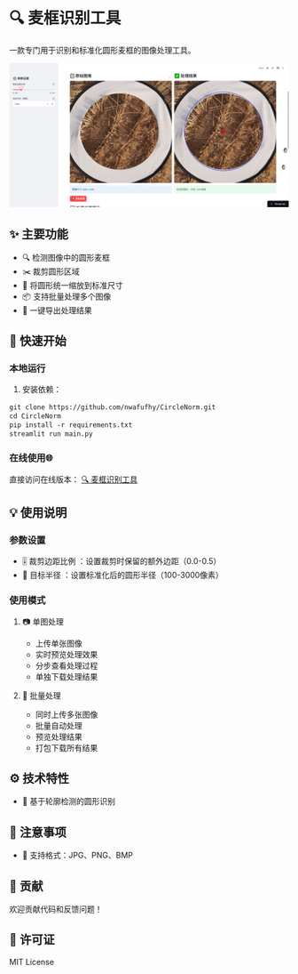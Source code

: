 # 🔍 麦框识别工具

一款专门用于识别和标准化圆形麦框的图像处理工具。

![使用效果](./assets/使用效果.jpg)

## ✨ 主要功能

- 🔍 检测图像中的圆形麦框
- ✂️ 裁剪圆形区域
- 📏 将圆形统一缩放到标准尺寸
- 📦 支持批量处理多个图像
- 💾 一键导出处理结果

## 🚀 快速开始

### 本地运行

1. 安装依赖：
```shell
git clone https://github.com/nwafufhy/CircleNorm.git
cd CircleNorm
pip install -r requirements.txt
streamlit run main.py
```
### 在线使用🌐
直接访问在线版本： [🔍 麦框识别工具](https://nwafufhy-circlenorm-main-fhqag0.streamlit.app/)

## 💡 使用说明
### 参数设置
- 🎚️ 裁剪边距比例 ：设置裁剪时保留的额外边距（0.0-0.5）
- 📐 目标半径 ：设置标准化后的圆形半径（100-3000像素）
### 使用模式
1. 📷 单图处理
   
   - 上传单张图像
   - 实时预览处理效果
   - 分步查看处理过程
   - 单独下载处理结果
2. 📁 批量处理
   
   - 同时上传多张图像
   - 批量自动处理
   - 预览处理结果
   - 打包下载所有结果
## ⚙️ 技术特性
- 🎯 基于轮廓检测的圆形识别
## 📌 注意事项
- 📸 支持格式：JPG、PNG、BMP
## 🤝 贡献
欢迎贡献代码和反馈问题！

## 📄 许可证
MIT License